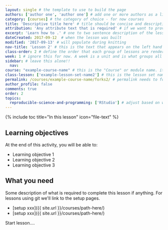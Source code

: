 ```yaml
---
layout: single # the template to use to build the page
authors: ['author one', 'author one'] # add one or more authors as a list
category: [courses] # the category of choice - for now courses
title: 'Descriptive title here' # title should be concise and descriptive
attribution: 'Any attribute text that is required' # if we want to provide attribution for someone's work...
excerpt: 'Learn how to .' # one to two sentence description of the lesson using a "call to action - if what someone will learn for SEO"
dateCreated: 2017-09-12  # when the lesson was built
modified: '2017-09-13' # will populate during knitting
nav-title: 'Lesson 2' # this is the text that appears on the left hand side bar describing THIS lesson 1-3 words max
class-order: 2 # define the order that each group of lessons are rendered -- this is the second in the series currently
week: 1 # ignore this for now. A week is a unit and is what groups all of these things for the workshop together
sidebar: # leave this alone!!
  nav:
course: "example-course-name" # this is the "Course" or module name. it needs to be the same for all lessons in the workshop
class-lesson: ['example-lesson-set-name2'] # this is the lesson set name - it is the same for all lessons in this folder and handles the subgroups
permalink: /courses/example-course-name/forks2/ # permalink needs to follow the structure coursename - lesson name using slugs
author_profile: false
comments: true
order: 2
topics:
  reproducible-science-and-programming: ['RStudio'] # adjust based on what tags are appropriate
---
```


{% include toc title="In this lesson" icon="file-text" %}

<!--  This is the top block with the learning objectives (LO) -->
<div class='notice--success' markdown="1">

## <i class="fa fa-graduation-cap" aria-hidden="true"></i> Learning objectives
At the end of this activity, you will be able to:

* Learning objective 1
* Learning objective 2
* Learning objective 3


## <i class="fa fa-check-square-o fa-2" aria-hidden="true"></i> What you need

Some description of what is required to complete this lesson if anything.
For lessons using git we'll link to the setup pages.

* [setup xxx]({{ site.url }}/courses/path-here/)
* [setup xxx]({{ site.url }}/courses/path-here/)

</div>


Start lesson....

